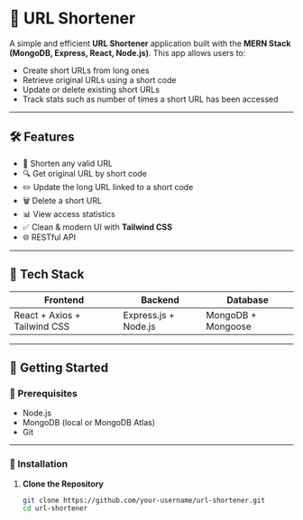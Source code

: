 # 🔗 URL Shortener

A simple and efficient **URL Shortener** application built with the **MERN Stack (MongoDB, Express, React, Node.js)**. This app allows users to:

- Create short URLs from long ones
- Retrieve original URLs using a short code
- Update or delete existing short URLs
- Track stats such as number of times a short URL has been accessed

---

## 🛠️ Features

- 🔗 Shorten any valid URL
- 🔍 Get original URL by short code
- ✏️ Update the long URL linked to a short code
- 🗑️ Delete a short URL
- 📊 View access statistics
- ✅ Clean & modern UI with **Tailwind CSS**
- 🌐 RESTful API

---

## 📁 Tech Stack

| Frontend | Backend | Database |
|----------|---------|----------|
| React + Axios + Tailwind CSS | Express.js + Node.js | MongoDB + Mongoose |

---

## 🚀 Getting Started

### 🧩 Prerequisites

- Node.js
- MongoDB (local or MongoDB Atlas)
- Git

---

### 🔧 Installation

1. **Clone the Repository**
   ```bash
   git clone https://github.com/your-username/url-shortener.git
   cd url-shortener
